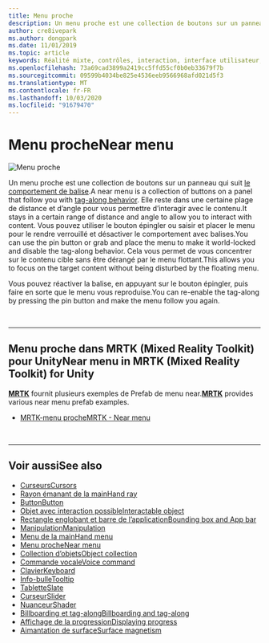 ```yaml
---
title: Menu proche
description: Un menu proche est une collection de boutons sur un panneau qui suit le comportement de balise.
author: cre8ivepark
ms.author: dongpark
ms.date: 11/01/2019
ms.topic: article
keywords: Réalité mixte, contrôles, interaction, interface utilisateur, expérience utilisateur
ms.openlocfilehash: 73a69cad3899a2419cc5ffd55cf0b0eb33679f7b
ms.sourcegitcommit: 09599b4034be825e4536eeb9566968afd021d5f3
ms.translationtype: MT
ms.contentlocale: fr-FR
ms.lasthandoff: 10/03/2020
ms.locfileid: "91679470"
---
```

# <a name="near-menu"></a><span data-ttu-id="e5386-104">Menu proche</span><span class="sxs-lookup"><span data-stu-id="e5386-104">Near menu</span></span>

![Menu proche](images/UX_Hero_NearMenu.jpg)

<span data-ttu-id="e5386-106">Un menu proche est une collection de boutons sur un panneau qui suit [le comportement de balise](billboarding-and-tag-along.md#what-is-a-tag-along).</span><span class="sxs-lookup"><span data-stu-id="e5386-106">A near menu is a collection of buttons on a panel that follow you with [tag-along behavior](billboarding-and-tag-along.md#what-is-a-tag-along).</span></span> <span data-ttu-id="e5386-107">Elle reste dans une certaine plage de distance et d’angle pour vous permettre d’interagir avec le contenu.</span><span class="sxs-lookup"><span data-stu-id="e5386-107">It stays in a certain range of distance and angle to allow you to interact with content.</span></span> <span data-ttu-id="e5386-108">Vous pouvez utiliser le bouton épingler ou saisir et placer le menu pour le rendre verrouillé et désactiver le comportement avec balises.</span><span class="sxs-lookup"><span data-stu-id="e5386-108">You can use the pin button or grab and place the menu to make it world-locked and disable the tag-along behavior.</span></span> <span data-ttu-id="e5386-109">Cela vous permet de vous concentrer sur le contenu cible sans être dérangé par le menu flottant.</span><span class="sxs-lookup"><span data-stu-id="e5386-109">This allows you to focus on the target content without being disturbed by the floating menu.</span></span>

<span data-ttu-id="e5386-110">Vous pouvez réactiver la balise, en appuyant sur le bouton épingler, puis faire en sorte que le menu vous reproduise.</span><span class="sxs-lookup"><span data-stu-id="e5386-110">You can re-enable the tag-along by pressing the pin button and make the menu follow you again.</span></span>

<br>

---

## <a name="near-menu-in-mrtk-mixed-reality-toolkit-for-unity"></a><span data-ttu-id="e5386-111">Menu proche dans MRTK (Mixed Reality Toolkit) pour Unity</span><span class="sxs-lookup"><span data-stu-id="e5386-111">Near menu in MRTK (Mixed Reality Toolkit) for Unity</span></span>
<span data-ttu-id="e5386-112">**[MRTK](https://github.com/Microsoft/MixedRealityToolkit-Unity)** fournit plusieurs exemples de Prefab de menu near.</span><span class="sxs-lookup"><span data-stu-id="e5386-112">**[MRTK](https://github.com/Microsoft/MixedRealityToolkit-Unity)** provides various near menu prefab examples.</span></span>

* [<span data-ttu-id="e5386-113">MRTK-menu proche</span><span class="sxs-lookup"><span data-stu-id="e5386-113">MRTK - Near menu</span></span>](https://microsoft.github.io/MixedRealityToolkit-Unity/Documentation/README_NearMenu.html)


<br>

---


## <a name="see-also"></a><span data-ttu-id="e5386-114">Voir aussi</span><span class="sxs-lookup"><span data-stu-id="e5386-114">See also</span></span>

* [<span data-ttu-id="e5386-115">Curseurs</span><span class="sxs-lookup"><span data-stu-id="e5386-115">Cursors</span></span>](cursors.md)
* [<span data-ttu-id="e5386-116">Rayon émanant de la main</span><span class="sxs-lookup"><span data-stu-id="e5386-116">Hand ray</span></span>](point-and-commit.md)
* [<span data-ttu-id="e5386-117">Button</span><span class="sxs-lookup"><span data-stu-id="e5386-117">Button</span></span>](button.md)
* [<span data-ttu-id="e5386-118">Objet avec interaction possible</span><span class="sxs-lookup"><span data-stu-id="e5386-118">Interactable object</span></span>](interactable-object.md)
* [<span data-ttu-id="e5386-119">Rectangle englobant et barre de l’application</span><span class="sxs-lookup"><span data-stu-id="e5386-119">Bounding box and App bar</span></span>](app-bar-and-bounding-box.md)
* [<span data-ttu-id="e5386-120">Manipulation</span><span class="sxs-lookup"><span data-stu-id="e5386-120">Manipulation</span></span>](direct-manipulation.md)
* [<span data-ttu-id="e5386-121">Menu de la main</span><span class="sxs-lookup"><span data-stu-id="e5386-121">Hand menu</span></span>](hand-menu.md)
* [<span data-ttu-id="e5386-122">Menu proche</span><span class="sxs-lookup"><span data-stu-id="e5386-122">Near menu</span></span>](near-menu.md)
* [<span data-ttu-id="e5386-123">Collection d’objets</span><span class="sxs-lookup"><span data-stu-id="e5386-123">Object collection</span></span>](object-collection.md)
* [<span data-ttu-id="e5386-124">Commande vocale</span><span class="sxs-lookup"><span data-stu-id="e5386-124">Voice command</span></span>](voice-input.md)
* [<span data-ttu-id="e5386-125">Clavier</span><span class="sxs-lookup"><span data-stu-id="e5386-125">Keyboard</span></span>](keyboard.md)
* [<span data-ttu-id="e5386-126">Info-bulle</span><span class="sxs-lookup"><span data-stu-id="e5386-126">Tooltip</span></span>](tooltip.md)
* [<span data-ttu-id="e5386-127">Tablette</span><span class="sxs-lookup"><span data-stu-id="e5386-127">Slate</span></span>](slate.md)
* [<span data-ttu-id="e5386-128">Curseur</span><span class="sxs-lookup"><span data-stu-id="e5386-128">Slider</span></span>](slider.md)
* [<span data-ttu-id="e5386-129">Nuanceur</span><span class="sxs-lookup"><span data-stu-id="e5386-129">Shader</span></span>](shader.md)
* [<span data-ttu-id="e5386-130">Billboarding et tag-along</span><span class="sxs-lookup"><span data-stu-id="e5386-130">Billboarding and tag-along</span></span>](billboarding-and-tag-along.md)
* [<span data-ttu-id="e5386-131">Affichage de la progression</span><span class="sxs-lookup"><span data-stu-id="e5386-131">Displaying progress</span></span>](progress.md)
* [<span data-ttu-id="e5386-132">Aimantation de surface</span><span class="sxs-lookup"><span data-stu-id="e5386-132">Surface magnetism</span></span>](surface-magnetism.md)
